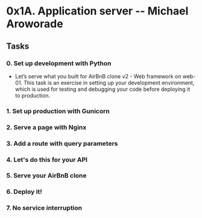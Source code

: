 # 0x1A. Application server -- Michael Aroworade

## Tasks
### 0. Set up development with Python
- Let’s serve what you built for AirBnB clone v2 - Web framework on web-01. This task is an exercise in setting up your development environment, which is used for testing and debugging your code before deploying it to production.

### 1. Set up production with Gunicorn

### 2. Serve a page with Nginx

### 3. Add a route with query parameters

### 4. Let's do this for your API

### 5. Serve your AirBnB clone

### 6. Deploy it!

### 7. No service interruption
